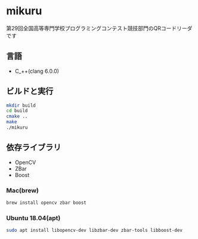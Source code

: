 # mikuru

第29回全国高等専門学校プログラミングコンテスト競技部門のQRコードリーダです

## 言語

- C_++(clang 6.0.0)

## ビルドと実行

``` sh
mkdir build
cd build
cmake ..
make
./mikuru
```

## 依存ライブラリ

- OpenCV
- ZBar
- Boost

### Mac(brew)

``` sh
brew install opencv zbar boost
```

### Ubuntu 18.04(apt)

``` sh
sudo apt install libopencv-dev libzbar-dev zbar-tools libboost-dev
```
